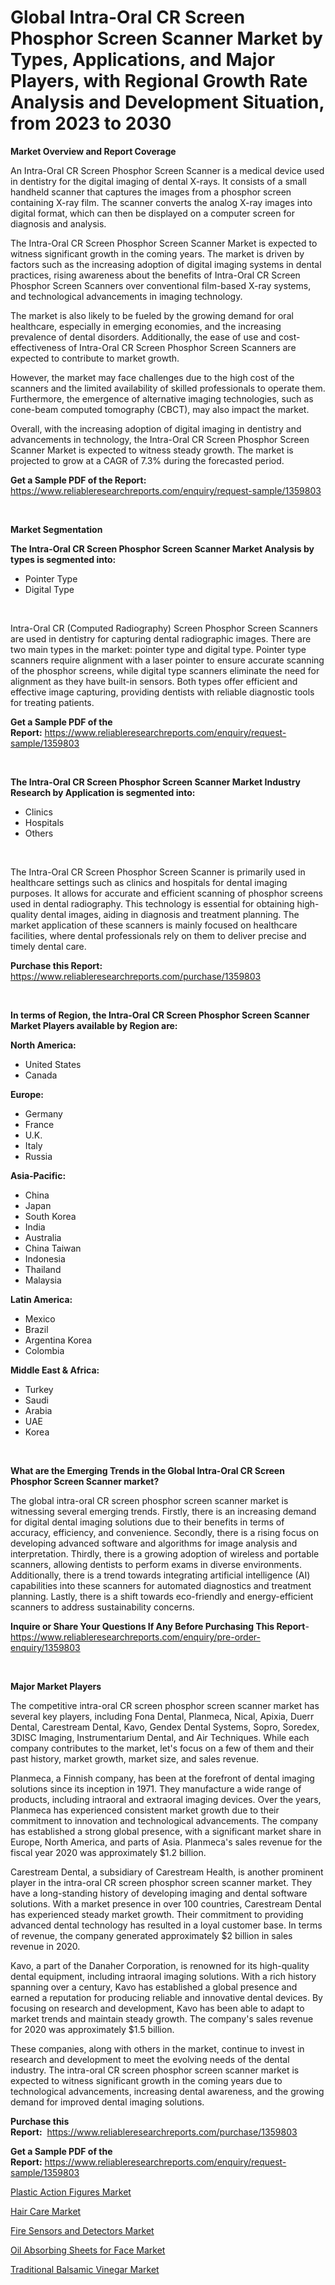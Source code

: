 <p><h1>Global Intra-Oral CR Screen Phosphor Screen Scanner Market by Types, Applications, and Major Players, with Regional Growth Rate Analysis and Development Situation, from 2023 to 2030</h1></p><p><strong>Market Overview and Report Coverage</strong></p>
<p><p>An Intra-Oral CR Screen Phosphor Screen Scanner is a medical device used in dentistry for the digital imaging of dental X-rays. It consists of a small handheld scanner that captures the images from a phosphor screen containing X-ray film. The scanner converts the analog X-ray images into digital format, which can then be displayed on a computer screen for diagnosis and analysis.</p><p>The Intra-Oral CR Screen Phosphor Screen Scanner Market is expected to witness significant growth in the coming years. The market is driven by factors such as the increasing adoption of digital imaging systems in dental practices, rising awareness about the benefits of Intra-Oral CR Screen Phosphor Screen Scanners over conventional film-based X-ray systems, and technological advancements in imaging technology.</p><p>The market is also likely to be fueled by the growing demand for oral healthcare, especially in emerging economies, and the increasing prevalence of dental disorders. Additionally, the ease of use and cost-effectiveness of Intra-Oral CR Screen Phosphor Screen Scanners are expected to contribute to market growth.</p><p>However, the market may face challenges due to the high cost of the scanners and the limited availability of skilled professionals to operate them. Furthermore, the emergence of alternative imaging technologies, such as cone-beam computed tomography (CBCT), may also impact the market.</p><p>Overall, with the increasing adoption of digital imaging in dentistry and advancements in technology, the Intra-Oral CR Screen Phosphor Screen Scanner Market is expected to witness steady growth. The market is projected to grow at a CAGR of 7.3% during the forecasted period.</p></p>
<p><strong>Get a Sample PDF of the Report:</strong> <a href="https://www.reliableresearchreports.com/enquiry/request-sample/1359803">https://www.reliableresearchreports.com/enquiry/request-sample/1359803</a></p>
<p>&nbsp;</p>
<p><strong>Market Segmentation</strong></p>
<p><strong>The Intra-Oral CR Screen Phosphor Screen Scanner Market Analysis by types is segmented into:</strong></p>
<p><ul><li>Pointer Type</li><li>Digital Type</li></ul></p>
<p>&nbsp;</p>
<p><p>Intra-Oral CR (Computed Radiography) Screen Phosphor Screen Scanners are used in dentistry for capturing dental radiographic images. There are two main types in the market: pointer type and digital type. Pointer type scanners require alignment with a laser pointer to ensure accurate scanning of the phosphor screens, while digital type scanners eliminate the need for alignment as they have built-in sensors. Both types offer efficient and effective image capturing, providing dentists with reliable diagnostic tools for treating patients.</p></p>
<p><strong>Get a Sample PDF of the Report:</strong>&nbsp;<a href="https://www.reliableresearchreports.com/enquiry/request-sample/1359803">https://www.reliableresearchreports.com/enquiry/request-sample/1359803</a></p>
<p>&nbsp;</p>
<p><strong>The Intra-Oral CR Screen Phosphor Screen Scanner Market Industry Research by Application is segmented into:</strong></p>
<p><ul><li>Clinics</li><li>Hospitals</li><li>Others</li></ul></p>
<p>&nbsp;</p>
<p><p>The Intra-Oral CR Screen Phosphor Screen Scanner is primarily used in healthcare settings such as clinics and hospitals for dental imaging purposes. It allows for accurate and efficient scanning of phosphor screens used in dental radiography. This technology is essential for obtaining high-quality dental images, aiding in diagnosis and treatment planning. The market application of these scanners is mainly focused on healthcare facilities, where dental professionals rely on them to deliver precise and timely dental care.</p></p>
<p><strong>Purchase this Report:</strong>&nbsp; <a href="https://www.reliableresearchreports.com/purchase/1359803">https://www.reliableresearchreports.com/purchase/1359803</a></p>
<p>&nbsp;</p>
<p><strong>In terms of Region, the Intra-Oral CR Screen Phosphor Screen Scanner Market Players available by Region are:</strong></p>
<p>
    <p> <strong> North America: </strong>
        <ul>
            <li>United States</li>
            <li>Canada</li>
        </ul>
        </p> 
    <p> <strong> Europe: </strong>
        <ul>
            <li>Germany</li>
            <li>France</li>
            <li>U.K.</li>
            <li>Italy</li>
            <li>Russia</li>
        </ul>
        </p> 
    <p> <strong> Asia-Pacific: </strong>
        <ul>
            <li>China</li>
            <li>Japan</li>
            <li>South Korea</li>
            <li>India</li>
            <li>Australia</li>
            <li>China Taiwan</li>
            <li>Indonesia</li>
            <li>Thailand</li>
            <li>Malaysia</li>
        </ul>
        </p> 
    <p> <strong> Latin America: </strong>
        <ul>
            <li>Mexico</li>
            <li>Brazil</li>
            <li>Argentina Korea</li>
            <li>Colombia</li>
        </ul>
        </p> 
    <p> <strong> Middle East & Africa: </strong>
        <ul>
            <li>Turkey</li>
            <li>Saudi</li>
            <li>Arabia</li>
            <li>UAE</li>
            <li>Korea</li>
        </ul>
    </p>
    </p>
<p>&nbsp;</p>
<p><strong>What are the Emerging Trends in the Global Intra-Oral CR Screen Phosphor Screen Scanner market?</strong></p>
<p><p>The global intra-oral CR screen phosphor screen scanner market is witnessing several emerging trends. Firstly, there is an increasing demand for digital dental imaging solutions due to their benefits in terms of accuracy, efficiency, and convenience. Secondly, there is a rising focus on developing advanced software and algorithms for image analysis and interpretation. Thirdly, there is a growing adoption of wireless and portable scanners, allowing dentists to perform exams in diverse environments. Additionally, there is a trend towards integrating artificial intelligence (AI) capabilities into these scanners for automated diagnostics and treatment planning. Lastly, there is a shift towards eco-friendly and energy-efficient scanners to address sustainability concerns.</p></p>
<p><strong>Inquire or Share Your Questions If Any Before Purchasing This Report</strong>- <a href="https://www.reliableresearchreports.com/enquiry/pre-order-enquiry/1359803">https://www.reliableresearchreports.com/enquiry/pre-order-enquiry/1359803</a></p>
<p>&nbsp;</p>
<p><strong>Major Market Players</strong></p>
<p><p>The competitive intra-oral CR screen phosphor screen scanner market has several key players, including Fona Dental, Planmeca, Nical, Apixia, Duerr Dental, Carestream Dental, Kavo, Gendex Dental Systems, Sopro, Soredex, 3DISC Imaging, Instrumentarium Dental, and Air Techniques. While each company contributes to the market, let's focus on a few of them and their past history, market growth, market size, and sales revenue.</p><p>Planmeca, a Finnish company, has been at the forefront of dental imaging solutions since its inception in 1971. They manufacture a wide range of products, including intraoral and extraoral imaging devices. Over the years, Planmeca has experienced consistent market growth due to their commitment to innovation and technological advancements. The company has established a strong global presence, with a significant market share in Europe, North America, and parts of Asia. Planmeca's sales revenue for the fiscal year 2020 was approximately $1.2 billion.</p><p>Carestream Dental, a subsidiary of Carestream Health, is another prominent player in the intra-oral CR screen phosphor screen scanner market. They have a long-standing history of developing imaging and dental software solutions. With a market presence in over 100 countries, Carestream Dental has experienced steady market growth. Their commitment to providing advanced dental technology has resulted in a loyal customer base. In terms of revenue, the company generated approximately $2 billion in sales revenue in 2020.</p><p>Kavo, a part of the Danaher Corporation, is renowned for its high-quality dental equipment, including intraoral imaging solutions. With a rich history spanning over a century, Kavo has established a global presence and earned a reputation for producing reliable and innovative dental devices. By focusing on research and development, Kavo has been able to adapt to market trends and maintain steady growth. The company's sales revenue for 2020 was approximately $1.5 billion.</p><p>These companies, along with others in the market, continue to invest in research and development to meet the evolving needs of the dental industry. The intra-oral CR screen phosphor screen scanner market is expected to witness significant growth in the coming years due to technological advancements, increasing dental awareness, and the growing demand for improved dental imaging solutions.</p></p>
<p><strong>Purchase this Report:</strong>&nbsp;&nbsp;<a href="https://www.reliableresearchreports.com/purchase/1359803">https://www.reliableresearchreports.com/purchase/1359803</a></p>
<p></p>
<p><strong>Get a Sample PDF of the Report:</strong>&nbsp;<a href="https://www.reliableresearchreports.com/enquiry/request-sample/1359803">https://www.reliableresearchreports.com/enquiry/request-sample/1359803</a></p>
<p><p><a href="https://www.linkedin.com/pulse/plastic-action-figures-market-share-amp-new-trends-x247e/">Plastic Action Figures Market</a></p><p><a href="https://medium.com/@sarademiri71/hair-care-market-size-growth-forecast-2023-2030-474480d3d212">Hair Care Market</a></p><p><a href="https://medium.com/@seanhunt765/fire-sensors-and-detectors-market-size-growth-forecast-2023-2030-d511d8383519">Fire Sensors and Detectors Market</a></p><p><a href="https://www.linkedin.com/pulse/oil-absorbing-sheets-face-market-research-report-unlocks-ikvxe/">Oil Absorbing Sheets for Face Market</a></p><p><a href="https://www.linkedin.com/pulse/traditional-balsamic-vinegar-market-research-report-provides-seqbe/">Traditional Balsamic Vinegar Market</a></p></p>
